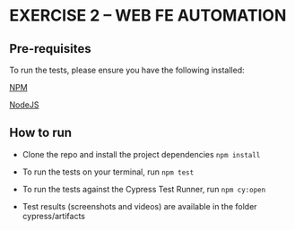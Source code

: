 # EXERCISE 2 – WEB FE AUTOMATION

## Pre-requisites

To run the tests, please ensure you have the following installed:

[NPM](https://www.npmjs.com/get-npm)

[NodeJS](https://nodejs.org/en/download)


## How to run

* Clone the repo and install the project dependencies ```npm install```

* To run the tests on your terminal, run ```npm test```

* To run the tests against the Cypress Test Runner, run ```npm cy:open```

* Test results (screenshots and videos) are available in the folder cypress/artifacts



